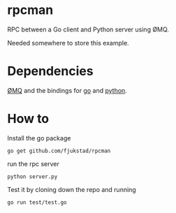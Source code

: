 # rpcman

RPC between a Go client and Python server using ØMQ.

Needed somewhere to store this example. 

# Dependencies 
[ØMQ](http://zeromq.org/) and the bindings for
[go](http://zeromq.org/bindings:go) and
[python](http://zeromq.org/bindings:python). 

# How to 
Install the go package
    
    go get github.com/fjukstad/rpcman

run the rpc server

    python server.py

Test it by cloning down the repo and running

    go run test/test.go 



